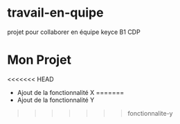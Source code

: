 # travail-en-quipe
projet pour collaborer en équipe keyce B1 CDP 
# Mon Projet
<<<<<<< HEAD
- Ajout de la fonctionnalité X
=======
- Ajout de la fonctionnalité Y
>>>>>>> fonctionnalite-y
